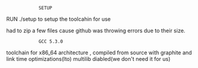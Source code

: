 				SETUP

RUN ./setup to setup the toolcahin for use

had to zip a few files cause github was throwing errors due to their size.

				GCC 5.3.0

toolchain for x86_64 architecture , compiled from source with graphite and link time optimizations(lto)
multilib diabled(we don't need it for us)

